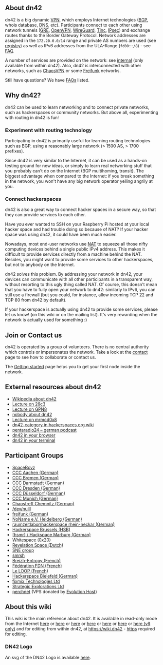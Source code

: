 ## About dn42

dn42 is a big dynamic [VPN](https://en.wikipedia.org/wiki/Virtual_private_network), which employs Internet technologies ([BGP](https://en.wikipedia.org/wiki/Bgp), whois database, [DNS](https://en.wikipedia.org/wiki/Domain_Name_System), etc).  Participants connect to each other using network tunnels ([GRE](/howto/GRE-on-FreeBSD), [OpenVPN](/howto/openvpn), [WireGuard](/howto/wireguard), [Tinc](/howto/tinc), [IPsec](/howto/IPsec-with-PublicKeys)) and exchange routes thanks to the Border Gateway Protocol.  Network addresses are assigned in the `172.20.0.0/14` range and private AS numbers are used (see [registry](/services/Whois)) as well as IPv6 addresses from the ULA-Range (`fd00::/8`) - see [FAQ](/FAQ#frequently-asked-questions_what-about-ipv6-in-dn42).

A number of services are provided on the network: see [internal](/internal/Internal-Services) (only available from within dn42).  Also, dn42 is interconnected with other networks, such as [ChaosVPN](http://wiki.hamburg.ccc.de/ChaosVPN) or some [Freifunk](https://en.wikipedia.org/wiki/Freifunk) networks.

Still have questions? We have  [FAQs](/FAQ) listed.

## Why dn42?

dn42 can be used to learn networking and to connect private networks, such as hackerspaces or community networks. But above all, experimenting with routing in dn42 is fun!

### Experiment with routing technology

Participating in dn42 is primarily useful for learning routing technologies such as BGP, using a reasonably large network (> 1500 AS, > 1700 prefixes).

Since dn42 is very similar to the Internet, it can be used as a hands-on testing ground for new ideas, or simply to learn real networking stuff that you probably can't do on the Internet (BGP multihoming, transit).  The biggest advantage when compared to the Internet: if you break something in the network, you won't have any big network operator yelling angrily at you.

### Connect hackerspaces

dn42 is also a great way to connect hacker spaces in a secure way, so that they can provide services to each other.

Have you ever wanted to SSH on your Raspberry Pi hosted at your local hacker space and had trouble doing so because of NAT? If your hacker space was using dn42, it could have been much easier.

Nowadays, most end-user networks use [NAT](https://en.wikipedia.org/wiki/Network_address_translation) to squeeze all those nifty computing devices behind a single public IPv4 address.  This makes it difficult to provide services directly from a machine behind the NAT.  Besides, you might want to provide some services to other hackerspaces, but not to anybody on the Internet.

dn42 solves this problem.  By addressing your network in dn42, your devices can communicate with all other participants in a transparent way, without resorting to this ugly thing called NAT.  Of course, this doesn't mean that you have to fully open your network to dn42: similarly to IPv6, you can still use a firewall (but you could, for instance, allow incoming TCP 22 and TCP 80 from dn42 by default).

If your hackerspace is actually using dn42 to provide some services, please let us know! (on this wiki or on the mailing list). It's very rewarding when the network is actually used for something :)

## Join or Contact us

dn42 is operated by a group of volunteers. There is no central authority which controls or impersonates the network. Take a look at the [contact](/contact) page to see how to collaborate or contact us.

The [Getting started](/howto/Getting-Started) page helps you to get your first node inside the network.

## External resources about dn42

 * [Wikipedia about dn42](https://en.wikipedia.org/wiki/Decentralized_network_42)
 * [Lecture on 26c3](https://fahrplan.events.ccc.de/congress/2009/Fahrplan/events/3504.en.html)
 * [Lecture on GPN8](https://entropia.de/GPN8:dn42)
 * [nobody about dn42](http://nowhere.ws/guides/dn42/)
 * [Lecture on mrmcd0x8](https://web.archive.org/web/20090831211324/http://mrmcd0x8.metarheinmain.de/fahrplan/events/3321.de.html)
 * [dn42-category in hackerspaces.org wiki](https://wiki.hackerspaces.org/Category:DN42)
 * [pentaradio24 – german podcast](https://www.c3d2.de/news/pentaradio24-20150428.html)
 * [dn42 in your browser](http://sandbox.freertr.org/)
 * [dn42 in your terminal](http://portable.nop.hu/)

## Participant Groups

* [SpaceBoyz](http://spaceboyz.net)
* [CCC Aachen (German)](https://aachen.ccc.de)
* [CCC Bremen (German)](http://ccchb.de)
* [CCC Darmstadt (German)](http://darmstadt.ccc.de)
* [CCC Dresden (German)](http://c3d2.de)
* [CCC Düsseldorf (German)](https://www.chaosdorf.de)
* [CCC Munich (German)](https://www.muc.ccc.de)
* [Chaostreff Chemnitz (German)](https://chaoschemnitz.de)
* [/dev/nulll](https://dev.0l.de)
* [freifunk (German)](http://freifunk.net)
* [NoName e.V. Heidelberg (German)](https://www.noname-ev.de)
* [raumzeitlabor/hackerspace rhein-neckar (German)](http://www.raumzeitlabor.de)
* [Hackerspace Brussels (HSB)](http://hackerspace.be)
* [[hsmr] / Hackspace Marburg (German)](https://hsmr.cc)
* [Whitespace (0x20)](http://www.0x20.be)
* [Revelation Space (Dutch)](http://www.revspace.nl)
* [SNE group](https://www.os3.nl)
* [smrsh](http://www.smrsh.net)
* [Breizh-Entropy (French)](http://wiki.breizh-entropy.org/wiki/DN42)
* [Fédération FDN (French)](https://www.ffdn.org)
* [Le LOOP (French)](https://leloop.org/)
* [Hackerspace Bielefeld (German)](https://hackerspace-bielefeld.de)
* [fixmix Technologies Ltd](https://dn42.fixmix.tech/)
* [Strategic Explorations Ltd](https://strexp.net)
* [perchnet](/perchnet) (VPS donated by [Evolution Host](https://evolution-host.com))

## About this wiki

This wiki is the main reference about dn42.  It is available in read-only mode from the Internet [here](https://wiki.dn42.us) or [here](https://dn42.dev) or [here](https://dn42.pp.ua) or [here](https://dn42.eu) or [here](https://dn42.wiki) or [here](https://dn42.cc) or [here (v6 only)](https://dn42.de) and for editing from within dn42, at <https://wiki.dn42> - [https](/services/Certificate-Authority) required for editing.

### DN42 Logo

An svg of the DN42 Logo is available [here](./dn42.svg).
